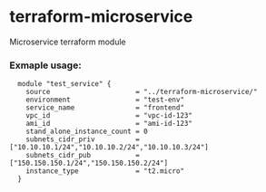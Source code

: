 # terraform-microservice
Microservice terraform module

### Exmaple usage:


      module "test_service" {
        source                     = "../terraform-microservice/"
        environment                = "test-env"
        service_name               = "frontend"
        vpc_id                     = "vpc-id-123"
        ami_id                     = "ami-id-123"
        stand_alone_instance_count = 0
        subnets_cidr_priv          = ["10.10.10.1/24","10.10.10.2/24","10.10.10.3/24"]
        subnets_cidr_pub           = ["150.150.150.1/24","150.150.150.2/24"]
        instance_type              = "t2.micro"
      }
